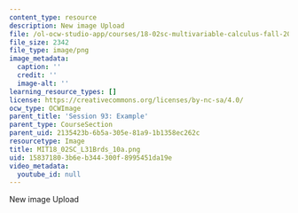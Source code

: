```yaml
---
content_type: resource
description: New image Upload
file: /ol-ocw-studio-app/courses/18-02sc-multivariable-calculus-fall-2010/158371803b6eb344300f8995451da19e_MIT18_02SC_L31Brds_10a.png
file_size: 2342
file_type: image/png
image_metadata:
  caption: ''
  credit: ''
  image-alt: ''
learning_resource_types: []
license: https://creativecommons.org/licenses/by-nc-sa/4.0/
ocw_type: OCWImage
parent_title: 'Session 93: Example'
parent_type: CourseSection
parent_uid: 2135423b-6b5a-305e-81a9-1b1358ec262c
resourcetype: Image
title: MIT18_02SC_L31Brds_10a.png
uid: 15837180-3b6e-b344-300f-8995451da19e
video_metadata:
  youtube_id: null
---
```

New image Upload